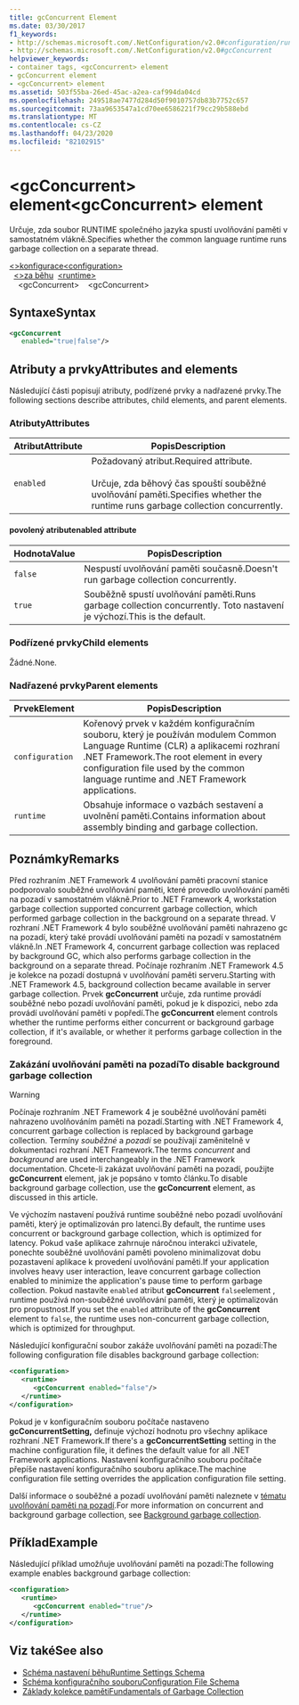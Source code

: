 ```yaml
---
title: gcConcurrent Element
ms.date: 03/30/2017
f1_keywords:
- http://schemas.microsoft.com/.NetConfiguration/v2.0#configuration/runtime/gcConcurrent
- http://schemas.microsoft.com/.NetConfiguration/v2.0#gcConcurrent
helpviewer_keywords:
- container tags, <gcConcurrent> element
- gcConcurrent element
- <gcConcurrent> element
ms.assetid: 503f55ba-26ed-45ac-a2ea-caf994da04cd
ms.openlocfilehash: 249518ae7477d284d50f9010757db83b7752c657
ms.sourcegitcommit: 73aa9653547a1cd70ee6586221f79cc29b588ebd
ms.translationtype: MT
ms.contentlocale: cs-CZ
ms.lasthandoff: 04/23/2020
ms.locfileid: "82102915"
---
```

# <a name="gcconcurrent-element"></a><span data-ttu-id="ec4d5-102">\<gcConcurrent> element</span><span class="sxs-lookup"><span data-stu-id="ec4d5-102">\<gcConcurrent> element</span></span>

<span data-ttu-id="ec4d5-103">Určuje, zda soubor RUNTIME společného jazyka spustí uvolňování paměti v samostatném vlákně.</span><span class="sxs-lookup"><span data-stu-id="ec4d5-103">Specifies whether the common language runtime runs garbage collection on a separate thread.</span></span>

<span data-ttu-id="ec4d5-104">[\<>konfigurace](../configuration-element.md)</span><span class="sxs-lookup"><span data-stu-id="ec4d5-104">[\<configuration>](../configuration-element.md)</span></span>\
<span data-ttu-id="ec4d5-105">&nbsp;&nbsp;[\<>za běhu](runtime-element.md)</span><span class="sxs-lookup"><span data-stu-id="ec4d5-105">&nbsp;&nbsp;[\<runtime>](runtime-element.md)</span></span>\
<span data-ttu-id="ec4d5-106">&nbsp;&nbsp;&nbsp;&nbsp;\<gcConcurrent></span><span class="sxs-lookup"><span data-stu-id="ec4d5-106">&nbsp;&nbsp;&nbsp;&nbsp;\<gcConcurrent></span></span>

## <a name="syntax"></a><span data-ttu-id="ec4d5-107">Syntaxe</span><span class="sxs-lookup"><span data-stu-id="ec4d5-107">Syntax</span></span>

```xml
<gcConcurrent
   enabled="true|false"/>
```

## <a name="attributes-and-elements"></a><span data-ttu-id="ec4d5-108">Atributy a prvky</span><span class="sxs-lookup"><span data-stu-id="ec4d5-108">Attributes and elements</span></span>

<span data-ttu-id="ec4d5-109">Následující části popisují atributy, podřízené prvky a nadřazené prvky.</span><span class="sxs-lookup"><span data-stu-id="ec4d5-109">The following sections describe attributes, child elements, and parent elements.</span></span>

### <a name="attributes"></a><span data-ttu-id="ec4d5-110">Atributy</span><span class="sxs-lookup"><span data-stu-id="ec4d5-110">Attributes</span></span>

|<span data-ttu-id="ec4d5-111">Atribut</span><span class="sxs-lookup"><span data-stu-id="ec4d5-111">Attribute</span></span>|<span data-ttu-id="ec4d5-112">Popis</span><span class="sxs-lookup"><span data-stu-id="ec4d5-112">Description</span></span>|
|---------------|-----------------|
|`enabled`|<span data-ttu-id="ec4d5-113">Požadovaný atribut.</span><span class="sxs-lookup"><span data-stu-id="ec4d5-113">Required attribute.</span></span><br /><br /><span data-ttu-id="ec4d5-114">Určuje, zda běhový čas spouští souběžné uvolňování paměti.</span><span class="sxs-lookup"><span data-stu-id="ec4d5-114">Specifies whether the runtime runs garbage collection concurrently.</span></span>|

#### <a name="enabled-attribute"></a><span data-ttu-id="ec4d5-115">povolený atribut</span><span class="sxs-lookup"><span data-stu-id="ec4d5-115">enabled attribute</span></span>

|<span data-ttu-id="ec4d5-116">Hodnota</span><span class="sxs-lookup"><span data-stu-id="ec4d5-116">Value</span></span>|<span data-ttu-id="ec4d5-117">Popis</span><span class="sxs-lookup"><span data-stu-id="ec4d5-117">Description</span></span>|
|-----------|-----------------|
|`false`|<span data-ttu-id="ec4d5-118">Nespustí uvolňování paměti současně.</span><span class="sxs-lookup"><span data-stu-id="ec4d5-118">Doesn't run garbage collection concurrently.</span></span>|
|`true`|<span data-ttu-id="ec4d5-119">Souběžně spustí uvolňování paměti.</span><span class="sxs-lookup"><span data-stu-id="ec4d5-119">Runs garbage collection concurrently.</span></span> <span data-ttu-id="ec4d5-120">Toto nastavení je výchozí.</span><span class="sxs-lookup"><span data-stu-id="ec4d5-120">This is the default.</span></span>|

### <a name="child-elements"></a><span data-ttu-id="ec4d5-121">Podřízené prvky</span><span class="sxs-lookup"><span data-stu-id="ec4d5-121">Child elements</span></span>

<span data-ttu-id="ec4d5-122">Žádné.</span><span class="sxs-lookup"><span data-stu-id="ec4d5-122">None.</span></span>

### <a name="parent-elements"></a><span data-ttu-id="ec4d5-123">Nadřazené prvky</span><span class="sxs-lookup"><span data-stu-id="ec4d5-123">Parent elements</span></span>

|<span data-ttu-id="ec4d5-124">Prvek</span><span class="sxs-lookup"><span data-stu-id="ec4d5-124">Element</span></span>|<span data-ttu-id="ec4d5-125">Popis</span><span class="sxs-lookup"><span data-stu-id="ec4d5-125">Description</span></span>|
|-------------|-----------------|
|`configuration`|<span data-ttu-id="ec4d5-126">Kořenový prvek v každém konfiguračním souboru, který je používán modulem Common Language Runtime (CLR) a aplikacemi rozhraní .NET Framework.</span><span class="sxs-lookup"><span data-stu-id="ec4d5-126">The root element in every configuration file used by the common language runtime and .NET Framework applications.</span></span>|
|`runtime`|<span data-ttu-id="ec4d5-127">Obsahuje informace o vazbách sestavení a uvolnění paměti.</span><span class="sxs-lookup"><span data-stu-id="ec4d5-127">Contains information about assembly binding and garbage collection.</span></span>|

## <a name="remarks"></a><span data-ttu-id="ec4d5-128">Poznámky</span><span class="sxs-lookup"><span data-stu-id="ec4d5-128">Remarks</span></span>

<span data-ttu-id="ec4d5-129">Před rozhraním .NET Framework 4 uvolňování paměti pracovní stanice podporovalo souběžné uvolňování paměti, které provedlo uvolňování paměti na pozadí v samostatném vlákně.</span><span class="sxs-lookup"><span data-stu-id="ec4d5-129">Prior to .NET Framework 4, workstation garbage collection supported concurrent garbage collection, which performed garbage collection in the background on a separate thread.</span></span> <span data-ttu-id="ec4d5-130">V rozhraní .NET Framework 4 bylo souběžné uvolňování paměti nahrazeno gc na pozadí, který také provádí uvolňování paměti na pozadí v samostatném vlákně.</span><span class="sxs-lookup"><span data-stu-id="ec4d5-130">In .NET Framework 4, concurrent garbage collection was replaced by background GC, which also performs garbage collection in the background on a separate thread.</span></span> <span data-ttu-id="ec4d5-131">Počínaje rozhraním .NET Framework 4.5 je kolekce na pozadí dostupná v uvolňování paměti serveru.</span><span class="sxs-lookup"><span data-stu-id="ec4d5-131">Starting with .NET Framework 4.5, background collection became available in server garbage collection.</span></span> <span data-ttu-id="ec4d5-132">Prvek **gcConcurrent** určuje, zda runtime provádí souběžné nebo pozadí uvolňování paměti, pokud je k dispozici, nebo zda provádí uvolňování paměti v popředí.</span><span class="sxs-lookup"><span data-stu-id="ec4d5-132">The **gcConcurrent** element controls whether the runtime performs either concurrent or background garbage collection, if it's available, or whether it performs garbage collection in the foreground.</span></span>

### <a name="to-disable-background-garbage-collection"></a><span data-ttu-id="ec4d5-133">Zakázání uvolňování paměti na pozadí</span><span class="sxs-lookup"><span data-stu-id="ec4d5-133">To disable background garbage collection</span></span>

> [!WARNING]
> <span data-ttu-id="ec4d5-134">Počínaje rozhraním .NET Framework 4 je souběžné uvolňování paměti nahrazeno uvolňováním paměti na pozadí.</span><span class="sxs-lookup"><span data-stu-id="ec4d5-134">Starting with .NET Framework 4, concurrent garbage collection is replaced by background garbage collection.</span></span> <span data-ttu-id="ec4d5-135">Termíny *souběžné* a *pozadí* se používají zaměnitelně v dokumentaci rozhraní .NET Framework.</span><span class="sxs-lookup"><span data-stu-id="ec4d5-135">The terms *concurrent* and *background* are used interchangeably in the .NET Framework documentation.</span></span> <span data-ttu-id="ec4d5-136">Chcete-li zakázat uvolňování paměti na pozadí, použijte **gcConcurrent** element, jak je popsáno v tomto článku.</span><span class="sxs-lookup"><span data-stu-id="ec4d5-136">To disable background garbage collection, use the **gcConcurrent** element, as discussed in this article.</span></span>

<span data-ttu-id="ec4d5-137">Ve výchozím nastavení používá runtime souběžné nebo pozadí uvolňování paměti, který je optimalizován pro latenci.</span><span class="sxs-lookup"><span data-stu-id="ec4d5-137">By default, the runtime uses concurrent or background garbage collection, which is optimized for latency.</span></span> <span data-ttu-id="ec4d5-138">Pokud vaše aplikace zahrnuje náročnou interakci uživatele, ponechte souběžné uvolňování paměti povoleno minimalizovat dobu pozastavení aplikace k provedení uvolňování paměti.</span><span class="sxs-lookup"><span data-stu-id="ec4d5-138">If your application involves heavy user interaction, leave concurrent garbage collection enabled to minimize the application's pause time to perform garbage collection.</span></span> <span data-ttu-id="ec4d5-139">Pokud nastavíte `enabled` atribut **gcConcurrent** `false`element , runtime používá non-souběžné uvolňování paměti, který je optimalizován pro propustnost.</span><span class="sxs-lookup"><span data-stu-id="ec4d5-139">If you set the `enabled` attribute of the **gcConcurrent** element to `false`, the runtime uses non-concurrent garbage collection, which is optimized for throughput.</span></span>

<span data-ttu-id="ec4d5-140">Následující konfigurační soubor zakáže uvolňování paměti na pozadí:</span><span class="sxs-lookup"><span data-stu-id="ec4d5-140">The following configuration file disables background garbage collection:</span></span>

```xml
<configuration>
   <runtime>
      <gcConcurrent enabled="false"/>
   </runtime>
</configuration>
```

<span data-ttu-id="ec4d5-141">Pokud je v konfiguračním souboru počítače nastaveno **gcConcurrentSetting,** definuje výchozí hodnotu pro všechny aplikace rozhraní .NET Framework.</span><span class="sxs-lookup"><span data-stu-id="ec4d5-141">If there's a **gcConcurrentSetting** setting in the machine configuration file, it defines the default value for all .NET Framework applications.</span></span> <span data-ttu-id="ec4d5-142">Nastavení konfiguračního souboru počítače přepíše nastavení konfiguračního souboru aplikace.</span><span class="sxs-lookup"><span data-stu-id="ec4d5-142">The machine configuration file setting overrides the application configuration file setting.</span></span>

<span data-ttu-id="ec4d5-143">Další informace o souběžné a pozadí uvolňování paměti naleznete v [tématu uvolňování paměti na pozadí](../../../../standard/garbage-collection/background-gc.md).</span><span class="sxs-lookup"><span data-stu-id="ec4d5-143">For more information on concurrent and background garbage collection, see [Background garbage collection](../../../../standard/garbage-collection/background-gc.md).</span></span>

## <a name="example"></a><span data-ttu-id="ec4d5-144">Příklad</span><span class="sxs-lookup"><span data-stu-id="ec4d5-144">Example</span></span>

<span data-ttu-id="ec4d5-145">Následující příklad umožňuje uvolňování paměti na pozadí:</span><span class="sxs-lookup"><span data-stu-id="ec4d5-145">The following example enables background garbage collection:</span></span>

```xml
<configuration>
   <runtime>
      <gcConcurrent enabled="true"/>
   </runtime>
</configuration>
```

## <a name="see-also"></a><span data-ttu-id="ec4d5-146">Viz také</span><span class="sxs-lookup"><span data-stu-id="ec4d5-146">See also</span></span>

- [<span data-ttu-id="ec4d5-147">Schéma nastavení běhu</span><span class="sxs-lookup"><span data-stu-id="ec4d5-147">Runtime Settings Schema</span></span>](index.md)
- [<span data-ttu-id="ec4d5-148">Schéma konfiguračního souboru</span><span class="sxs-lookup"><span data-stu-id="ec4d5-148">Configuration File Schema</span></span>](../index.md)
- [<span data-ttu-id="ec4d5-149">Základy kolekce paměti</span><span class="sxs-lookup"><span data-stu-id="ec4d5-149">Fundamentals of Garbage Collection</span></span>](../../../../standard/garbage-collection/fundamentals.md)

